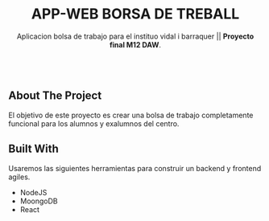 
<div align="center">
  <h1>APP-WEB BORSA DE TREBALL</h1>
  <p>
    Aplicacion bolsa de trabajo para el instituo vidal i barraquer || <b>Proyecto final M12 DAW</b>.
    <br />
    <br />
    <br />
    <br />
  </p>

</div>

<!-- BUILT WITH -->

## About The Project

El objetivo de este proyecto es crear una bolsa de trabajo completamente funcional para los alumnos y exalumnos del centro. 

<!-- BUILT WITH -->

## Built With

Usaremos las siguientes herramientas para construir un backend y frontend agiles. 

-   NodeJS
-   MoongoDB
-   React

